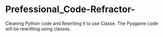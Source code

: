 # Prefessional_Code-Refractor-
Cleaning Python code and Rewriting it to use Classe.
The Pyagame code will be rewritting using classes.
